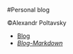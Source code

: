 #Personal blog

&copy;Alexandr Poltavsky

* [Blog](http://alexpolt.github.io)
* [*Blog-Markdown*](http://alexpolt.github.io/index-md.html)


